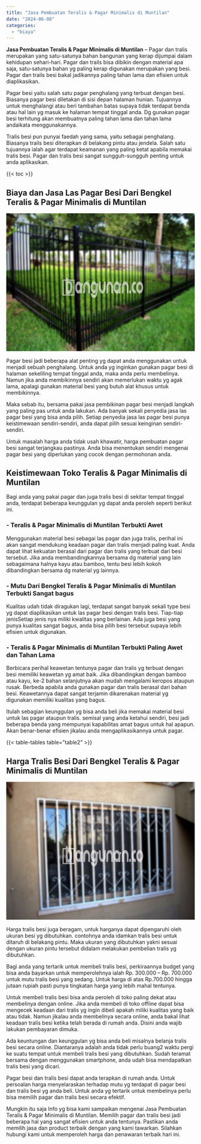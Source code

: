 ```yaml
---
title: "Jasa Pembuatan Teralis & Pagar Minimalis di Muntilan"
date: "2024-06-08"
categories: 
  - "biaya"
---
```


**Jasa Pembuatan Teralis & Pagar Minimalis di Muntilan** – Pagar dan tralis merupakan yang satu-satunya bahan bangunan yang kerap dijumpai dalam kehidupan sehari-hari. Pagar dan trails bisa dibikin dengan material apa saja, satu-satunya bahan yg paling kerap digunakan merupakan yang besi. Pagar dan trails besi bakal jadikannya paling tahan lama dan efisien untuk diaplikasikan.

Pagar besi yaitu salah satu pagar penghalang yang terbuat dengan besi. Biasanya pagar besi diletakan di sisi depan halaman hunian. Tujuannya untuk menghalangi atau beri tambahan batas supaya tidak terdapat benda atau hal lain yg masuk ke halaman tempat tinggal anda. Dg gunakan pagar besi terhitung akan membuatnya paling tahan lama dan tahan lama andaikata menggunakannya.

Tralis besi pun punyai faedah yang sama, yaitu sebagai penghalang. Biasanya trails besi diterapkan di belakang pintu atau jendela. Salah satu tujuannya ialah agar terdapat keamanan yang paling ketat apabila memakai tralis besi. Pagar dan tralis besi sangat sungguh-sungguh penting untuk anda aplikasikan.

{{< toc >}}

## Biaya dan Jasa Las Pagar Besi Dari Bengkel Teralis & Pagar Minimalis di Muntilan

![Jasa Pembuatan Teralis & Pagar Minimalis di Muntilan](/images/pagar-minimalis-murah-09.png)

Pagar besi jadi beberapa alat penting yg dapat anda menggunakan untuk menjadi sebuah penghalang. Untuk anda yg inginkan gunakan pagar besi di halaman sekeliling tempat tinggal anda, maka anda perlu membelinya. Namun jika anda membikinnya sendiri akan memerlukan waktu yg agak lama, apalagi gunakan material besi yang butuh alat khusus untuk membikinnya.

Maka sebab itu, bersama pakai jasa pembikinan pagar besi menjadi langkah yang paling pas untuk anda lakukan. Ada banyak sekali penyedia jasa las pagar besi yang bisa anda pilih. Setiap penyedia jasa las pagar besi punya keistimewaan sendiri-sendiri, anda dapat pilih sesuai keinginan sendiri-sendiri.

Untuk masalah harga anda tidak usah khawatir, harga pembuatan pagar besi sangat terjangkau pastinya. Anda bisa menentukan sendiri mengenai pagar besi yang diperlukan yang cocok dengan permohonan anda.

## Keistimewaan Toko Teralis & Pagar Minimalis di Muntilan

Bagi anda yang pakai pagar dan juga tralis besi di sekitar tempat tinggal anda, terdapat beberapa keunggulan yg dapat anda peroleh seperti berikut ini.

### \- Teralis & Pagar Minimalis di Muntilan Terbukti Awet

Menggunakan material besi sebagai las pagar dan juga tralis, perihal ini akan sangat mendukung keadaan pagar dan tralis menjadi paling kuat. Anda dapat lihat kekuatan berasal dari pagar dan tralis yang terbuat dari besi tersebut. Jika anda membandingkannya bersama dg material yang lain sebagaimana halnya kayu atau bamboo, tentu besi lebih kokoh dibandingkan bersama dg material yg lainnya.

### \- Mutu Dari Bengkel Teralis & Pagar Minimalis di Muntilan Terbukti Sangat bagus

Kualitas udah tidak diragukan lagi, terdapat sangat banyak sekali type besi yg dapat diaplikasikan untuk las pagar besi dengan tralis besi. Tiap-tiap jenisSetiap jenis nya miliki kwalitas yang berlainan. Ada juga besi yang punya kualitas sangat bagus, anda bisa pilih besi tersebut supaya lebih efisien untuk digunakan.

### \- Teralis & Pagar Minimalis di Muntilan Terbukti Paling Awet dan Tahan Lama

Berbicara perihal keawetan tentunya pagar dan tralis yg terbuat dengan besi memiliki keawetan yg amat baik. Jika dibandingkan dengan bamboo atau kayu, ke-2 bahan selanjutnya akan mudah mengalami keropos ataupun rusak. Berbeda apabila anda gunakan pagar dan tralis berasal dari bahan besi. Keawetannya dapat sangat terjamin dikarenakan material yg digunakan memiliki kualitas yang bagus.

Itulah sebagian keunggulan yg bisa anda beli jika memakai material besi untuk las pagar ataupun tralis. semisal yang anda ketahui sendiri, besi jadi beberapa benda yang mempunyai kapabilitas amat bagus untuk hal apapun. Akan benar-benar efisien jikalau anda mengaplikasikannya untuk pagar.

{{< table-tables table="table2" >}}

## Harga Tralis Besi Dari Bengkel Teralis & Pagar Minimalis di Muntilan

![Jasa Pembuatan Teralis & Pagar Minimalis di Muntilan](/images/teralis-minimalis-murah-27.png)

Harga tralis besi juga beragam, untuk harganya dapat dipengaruhi oleh ukuran besi yg dibutuhkan. contohnya anda idamkan tralis besi untuk ditaruh di belakang pintu. Maka ukuran yang dibutuhkan yakni sesuai dengan ukuran pintu tersebut didalam melakukan pembelian tralis yg dibutuhkan.

Bagi anda yang tertarik untuk membeli tralis besi, perkiraannya budget yang bisa anda bayarkan untuk memperolehnya ialah Rp. 300.000 – Rp. 700.000 untuk mutu tralis besi yang sedang. Untuk harga di atas Rp.700.000 hingga jutaan rupiah pasti punya tingkatan harga yang lebih mahal tentunya.

Untuk membeli tralis besi bisa anda peroleh di toko paling dekat atau membelinya dengan online. Jika anda membeli di toko offline dapat bisa mengecek keadaan dari tralis yg ingin dibeli apakah miliki kualitas yang baik atau tidak. Namun jikalau anda membelinya secara online, anda bakal lihat keadaan tralis besi ketika telah berada di rumah anda. Disini anda wajib lakukan pembayaran dimuka.

Ada keuntungan dan keunggulan yg bisa anda beli misalnya belanja tralis besi secara online. Diantaranya adalah anda tidak perlu buang2 waktu pergi ke suatu tempat untuk membeli tralis besi yang dibutuhkan. Sudah teramat bersama dengan menggunakan smartphone, anda udah bisa mendapatkan tralis besi yang dicari.

Pagar besi dan tralis besi dapat anda terapkan di rumah anda. Untuk persoalan harga menyelaraskan terhadap mutu yg terdapat di pagar besi dan tralis besi yg anda beli. Untuk anda yg tertarik untuk membelinya perlu bisa memilih pagar dan tralis besi secara efektif.

Mungkin itu saja Info yg bisa kami sampaikan mengenai Jasa Pembuatan Teralis & Pagar Minimalis di Muntilan. Memilih pagar dan tralis besi jadi beberapa hal yang sangat efisien untuk anda tentunya. Pastikan anda memilih jasa dan product terbaik dengan yang kami tawarkan. Silahkan hubungi kami untuk memperoleh harga dan penawaran terbaik hari ini.

